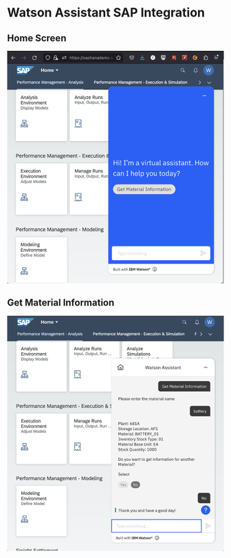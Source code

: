 # Watson Assistant SAP Integration

## Home Screen

![Home Screen](assets/wa-sap-home.png)

## Get Material Information

![Get Material INformation](assets/wa-sap-get-materials.png)

